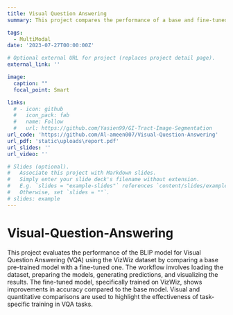 ```yaml
---
title: Visual Question Answering
summary: This project compares the performance of a base and fine-tuned BLIP model for Visual Question Answering using the VizWiz dataset, demonstrating the improvements from task-specific training.

tags:
  - MultiModal
date: '2023-07-27T00:00:00Z'

# Optional external URL for project (replaces project detail page).
external_link: ''

image:
  caption: ""
  focal_point: Smart

links:
  # - icon: github
  #   icon_pack: fab
  #   name: Follow
  #   url: https://github.com/Yasien99/GI-Tract-Image-Segmentation
url_code: 'https://github.com/Al-ameen007/Visual-Question-Answering'
url_pdf: 'static\uploads\report.pdf'
url_slides: ''
url_video: ''

# Slides (optional).
#   Associate this project with Markdown slides.
#   Simply enter your slide deck's filename without extension.
#   E.g. `slides = "example-slides"` references `content/slides/example-slides.md`.
#   Otherwise, set `slides = ""`.
# slides: example
---
```

# Visual-Question-Answering
This project evaluates the performance of the BLIP model for Visual Question Answering (VQA) using the VizWiz dataset by comparing a base pre-trained model with a fine-tuned one. The workflow involves loading the dataset, preparing the models, generating predictions, and visualizing the results. The fine-tuned model, specifically trained on VizWiz, shows improvements in accuracy compared to the base model. Visual and quantitative comparisons are used to highlight the effectiveness of task-specific training in VQA tasks.




